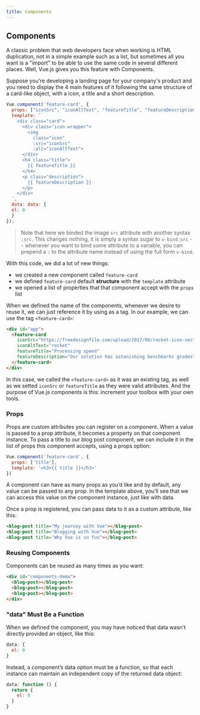 ```yaml
---
title: Components
---
```


## Components

A classic problem that web developers face when working is HTML duplication, not
in a simple example such as a list, but sometimes all you want is a "import" to
be able to use the same code in several different places. Well, Vue.js gives you
this feature with Components.

Suppose you're developing a landing page for your company's product and you need
to display the 4 main features of it following the same structure of a card-like
object, with a icon, a title and a short description.

```javascript
Vue.component('feature-card', {
  props: ["iconSrc", "iconAltText", "featureTitle", "featureDescription"],
  template: `
    <div class="card">
      <div class="icon-wrapper">
        <img
          class="icon"
          :src="iconSrc"
          :alt="iconAltText">
      </div>
      <h4 class="title">
        {{ featureTitle }}
      </h4>
      <p class="description">
        {{ featureDescription }}
      </p>
    </div>
  `,
  data: data: {
  el: 0
  }
});
```

> Note that here we binded the image `src` attribute with another syntax `:src`.
This changes nothing, it is simply a syntax sugar to `v-bind:src` -- whenever
you want to bind some attribute to a variable, you can prepend a `:` to the
attribute name instead of using the full form `v-bind`.

With this code, we did a lot of new things:
* we created a new component called `feature-card`
* we defined `feature-card` default **structure** with the `template` attribute
* we opened a list of properties that that component accept with the `props`
  list

When we defined the name of the components, whenever we desire to reuse it, we
can just reference it by using as a tag. In our example, we can use the tag
`<feature-card>`:

```html
<div id="app">
  <feature-card
    iconSrc="https://freedesignfile.com/upload/2017/08/rocket-icon-vector.png"
    iconAltText="rocket"
    featureTitle="Processing speed"
    featureDescription="Our solution has astonishing benchmarks grades">
  </feature-card>
</div>
```

In this case, we called the `<feature-card>` as it was an existing tag, as well
as we setted `iconSrc` or `featureTitle` as they were valid attributes. And the
purpose of Vue.js components is this: increment your toolbox with your own
tools.

### Props

Props are custom attributes you can register on a component. When a value is passed to a prop attribute, it becomes a property on that component instance. To pass a title to our blog post component, we can include it in the list of props this component accepts, using a props option:

```js
Vue.component('feature-card', {
  props: ['title'],
  template: '<h3>{{ title }}</h3>'
})
```
A component can have as many props as you’d like and by default, any value can be passed to any prop. In the template above, you’ll see that we can access this value on the component instance, just like with data.

Once a prop is registered, you can pass data to it as a custom attribute, like this:
```html
<blog-post title="My journey with Vue"></blog-post>
<blog-post title="Blogging with Vue"></blog-post>
<blog-post title="Why Vue is so fun"></blog-post>
```

### Reusing Components
Components can be reused as many times as you want:

```html
<div id="components-demo">
  <blog-post></blog-post>
  <blog-post></blog-post>
  <blog-post></blog-post>
</div>
```

### "data" Must Be a Function
When we defined the <blog-post> component, you may have noticed that data wasn’t directly provided an object, like this:

```javascript
data: {
  el: 0
}
```

Instead, a component’s data option must be a function, so that each instance can maintain an independent copy of the returned data object:

```javascript
data: function () {
  return {
    el: 0
  }
}
```

